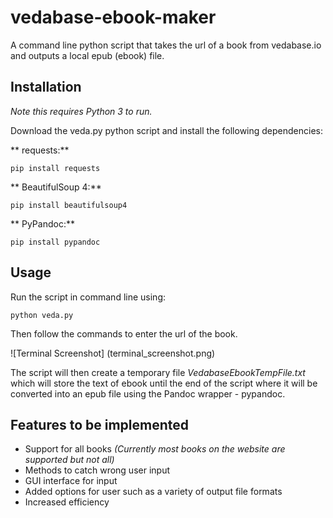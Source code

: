 # vedabase-ebook-maker

A command line python script that takes the url of a book from vedabase.io and outputs a local epub (ebook) file.

## Installation

_Note this requires Python 3 to run._

Download the veda.py python script and install the following dependencies:

** requests:**
```
pip install requests
```

** BeautifulSoup 4:**
```
pip install beautifulsoup4
```

** PyPandoc:**
```
pip install pypandoc
```

## Usage

Run the script in command line using:

```
python veda.py
```
Then follow the commands to enter the url of the book.

![Terminal Screenshot] (terminal_screenshot.png)

The script will then create a temporary file _VedabaseEbookTempFile.txt_ which will store the text of ebook until the end of the script where it will be converted into an epub file using the Pandoc wrapper - pypandoc.

## Features to be implemented

* Support for all books _(Currently most books on the website are supported but not all)_
* Methods to catch wrong user input
* GUI interface for input
* Added options for user such as a variety of output file formats
* Increased efficiency